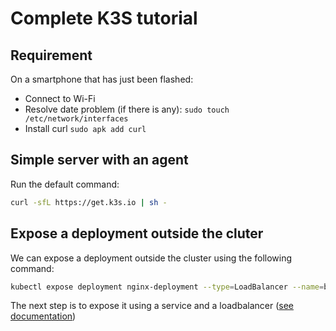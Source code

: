 # Complete K3S tutorial

## Requirement

On a smartphone that has just been flashed:
- Connect to Wi-Fi
- Resolve date problem (if there is any): `sudo touch /etc/network/interfaces`
- Install curl `sudo apk add curl`

## Simple server with an agent

Run the default command:

```bash
curl -sfL https://get.k3s.io | sh -
```


## Expose a deployment outside the cluter

We can expose a deployment outside the cluster using the following command:

```bash
kubectl expose deployment nginx-deployment --type=LoadBalancer --name=bla --external-ip=192.168.88.4 --port=80
```

The next step is to expose it using a service and a loadbalancer ([see documentation](https://kubernetes.io/docs/tutorials/kubernetes-basics/expose/expose-intro/))

